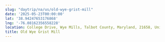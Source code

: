 ```yaml
---
slug: "daytrip/na/us/old-wye-grist-mill"
date: '2025-05-23T00:00:00'
lat: '38.94247653176868'
lng: '-76.08162356558228'
location: College Drive, Wye Mills, Talbot County, Maryland, 21658, United States
title: Old Wye Grist Mill
---
```



